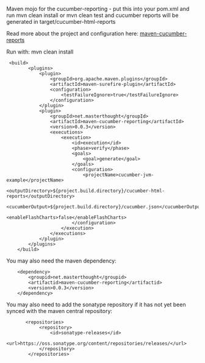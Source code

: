Maven mojo for the cucumber-reporting - put this into your pom.xml and run mvn clean install or mvn clean test and cucumber reports will be generated in target/cucumber-html-reports

Read more about the project and configuration here: [maven-cucumber-reports](http://masterthought.net/section/cucumber-reporting)

Run with: mvn clean install

     <build>
            <plugins>
                <plugin>
				    <groupId>org.apache.maven.plugins</groupId>
				    <artifactId>maven-surefire-plugin</artifactId>
				    <configuration>
				        <testFailureIgnore>true</testFailureIgnore>
				    </configuration>
				</plugin>
                <plugin>
                    <groupId>net.masterthought</groupId>
                    <artifactId>maven-cucumber-reporting</artifactId>
                    <version>0.0.3</version>
                    <executions>
                        <execution>
                            <id>execution</id>
                            <phase>verify</phase>
                            <goals>
                                <goal>generate</goal>
                            </goals>
                            <configuration>
                                <projectName>cucumber-jvm-example</projectName>
                                <outputDirectory>${project.build.directory}/cucumber-html-reports</outputDirectory>
                                <cucumberOutput>${project.build.directory}/cucumber.json</cucumberOutput>
                                <enableFlashCharts>false</enableFlashCharts>
                            </configuration>
                        </execution>
                    </executions>
                </plugin>
            </plugins>
        </build>

You may also need the maven dependency:

        <dependency>
            <groupid>net.masterthought</groupid>
            <artifactid>maven-cucumber-reporting</artifactid>
            <version>0.0.3</version>
        </dependency>

You may also need to add the sonatype repository if it has not yet been synced with the maven central repository:

           <repositories>
                <repository>
                    <id>sonatype-releases</id>
                    <url>https://oss.sonatype.org/content/repositories/releases/</url>
                </repository>
            </repositories>

